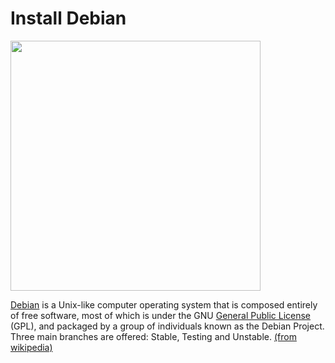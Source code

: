 # Install Debian

<img src="https://www.debian.org/logos/openlogo.svg" height="400px">

[Debian][debian] is a Unix-like computer operating system that is composed 
entirely of free software, most of which is under the GNU [General Public 
License][gpl] (GPL), and packaged by a group of individuals known as the Debian Project. 
Three main branches are offered: Stable, Testing and Unstable. 
[(from wikipedia)][wiki-debian]

[debian]: www.debian.org
[gpl]: https://en.wikipedia.org/wiki/GNU_General_Public_License
[wiki-debian]: https://en.wikipedia.org/wiki/Debian
